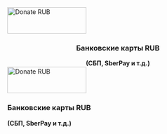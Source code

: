<div>
	<div>
		<a href="https://yookassa.ru/my/i/ZvL8t9m7GBvz/l" target="_blank">
			<img src="https://yookassa.ru/files/Guide_files/logo-black.svg" alt="Donate RUB" width="180" height="60" />
		</a>
		<div align = "center">
				<h3>Банковские карты RUB</h3>
				<b>(СБП, SberPay и т.д.)</b>
		</div>
	</div>
	<div>
		<a href="https://yookassa.ru/my/i/ZvL8t9m7GBvz/l" target="_blank">
			<img src="https://yookassa.ru/files/Guide_files/logo-black.svg" alt="Donate RUB" width="180" height="60" />
		</a>
		<div>
				<h3>Банковские карты RUB</h3>
				<b>(СБП, SberPay и т.д.)</b>
		</div>
	</div>
</div>
